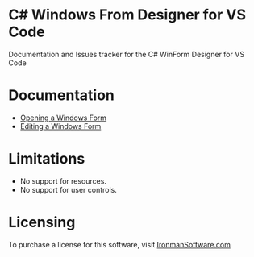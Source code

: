 # C# Windows From Designer for VS Code

Documentation and Issues tracker for the C# WinForm Designer for VS Code

# Documentation 

- [Opening a Windows Form](https://github.com/ironmansoftware/csharp-winform-designer/blob/master/opening-a-winform.md)
- [Editing a Windows Form](https://github.com/ironmansoftware/csharp-winform-designer/blob/master/editing-winforms.md)

# Limitations

- No support for resources. 
- No support for user controls. 

# Licensing

To purchase a license for this software, visit [IronmanSoftware.com](https://ironmansoftware.com/c-windows-form-designer-for-vs-code)
